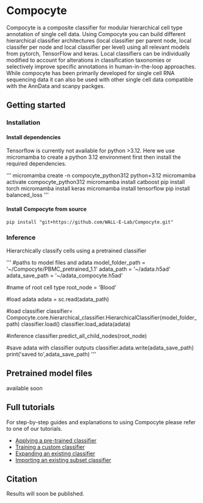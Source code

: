 # Compocyte


Compocyte is a composite classifier for modular hierarchical cell type annotation of single cell data. Using Compocyte you can build different hierarchical classifier architectures (local classifier per parent node, local classifer per node and local classifier per level) using all relevant models from pytorch, TensorFlow and keras. Local classifiers can be individually modified to account for alterations in classification taxonomies or selectively improve specific annotations in human-in-the-loop approaches. While compocyte has been primarily developed for single cell RNA sequencing data it can also be used with other single cell data compatible with the AnnData and scanpy packges.

## Getting started

### Installation

#### Install dependencies

Tensorflow is currently not available for python >3.12. Here we use micromamba to create a python 3.12 environment first then install the required dependencies.

'''
micromamba create -n compocyte_python312 python=3.12
micromamba activate compocyte_python312
micromamba install catboost
pip install torch
micromamba install keras
micromamba install tensorflow
pip install balanced_loss
'''

#### Install Compocyte from source

`pip install "git+https://github.com/WALL-E-Lab/Compocyte.git"`

### Inference 

Hierarchically classify cells using a pretrained classifier

'''
#paths to model files and adata
model_folder_path = '~/Compocyte/PBMC_pretrained_1.1'
adata_path = '~/adata.h5ad'
adata_save_path = '~/adata_compocyte.h5ad'

#name of root cell type
root_node = 'Blood'

#load adata
adata = sc.read(adata_path)

#load classifier 
classifier= Compocyte.core.hierarchical_classifier.HierarchicalClassifier(model_folder_path)
classifier.load()
classifier.load_adata(adata)

#inference
classifier.predict_all_child_nodes(root_node)

#save adata with classifier outputs
classifier.adata.write(adata_save_path)
print('saved to',adata_save_path)
'''
## Pretrained model files

available soon

## Full tutorials

For step-by-step guides and explanations to using Compocyte please refer to one of our tutorials.

- [Applying a pre-trained classifier]()
- [Training a custom classifier](https://colab.research.google.com/drive/1dVSAYgS4yY5ydIA1d-1rqYuIhVAfQI5-?usp=sharing)
- [Expanding an existing classifier]()
- [Importing an existing subset classifier]()

## Citation

Results will soon be published.
